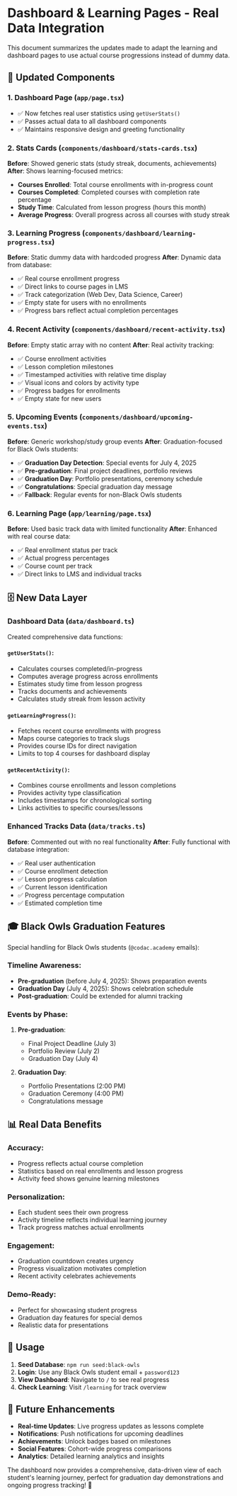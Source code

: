 # Dashboard & Learning Pages - Real Data Integration

This document summarizes the updates made to adapt the learning and dashboard pages to use actual course progressions instead of dummy data.

## 🔄 Updated Components

### 1. **Dashboard Page (`app/page.tsx`)**
- ✅ Now fetches real user statistics using `getUserStats()`
- ✅ Passes actual data to all dashboard components
- ✅ Maintains responsive design and greeting functionality

### 2. **Stats Cards (`components/dashboard/stats-cards.tsx`)**
**Before**: Showed generic stats (study streak, documents, achievements)
**After**: Shows learning-focused metrics:
- **Courses Enrolled**: Total course enrollments with in-progress count
- **Courses Completed**: Completed courses with completion rate percentage
- **Study Time**: Calculated from lesson progress (hours this month)
- **Average Progress**: Overall progress across all courses with study streak

### 3. **Learning Progress (`components/dashboard/learning-progress.tsx`)**
**Before**: Static dummy data with hardcoded progress
**After**: Dynamic data from database:
- ✅ Real course enrollment progress
- ✅ Direct links to course pages in LMS
- ✅ Track categorization (Web Dev, Data Science, Career)
- ✅ Empty state for users with no enrollments
- ✅ Progress bars reflect actual completion percentages

### 4. **Recent Activity (`components/dashboard/recent-activity.tsx`)**
**Before**: Empty static array with no content
**After**: Real activity tracking:
- ✅ Course enrollment activities
- ✅ Lesson completion milestones
- ✅ Timestamped activities with relative time display
- ✅ Visual icons and colors by activity type
- ✅ Progress badges for enrollments
- ✅ Empty state for new users

### 5. **Upcoming Events (`components/dashboard/upcoming-events.tsx`)**
**Before**: Generic workshop/study group events
**After**: Graduation-focused for Black Owls students:
- ✅ **Graduation Day Detection**: Special events for July 4, 2025
- ✅ **Pre-graduation**: Final project deadlines, portfolio reviews
- ✅ **Graduation Day**: Portfolio presentations, ceremony schedule
- ✅ **Congratulations**: Special graduation day message
- ✅ **Fallback**: Regular events for non-Black Owls students

### 6. **Learning Page (`app/learning/page.tsx`)**
**Before**: Used basic track data with limited functionality
**After**: Enhanced with real course data:
- ✅ Real enrollment status per track
- ✅ Actual progress percentages
- ✅ Course count per track
- ✅ Direct links to LMS and individual tracks

## 🗄️ New Data Layer

### **Dashboard Data (`data/dashboard.ts`)**
Created comprehensive data functions:

#### `getUserStats()`:
- Calculates courses completed/in-progress
- Computes average progress across enrollments
- Estimates study time from lesson progress
- Tracks documents and achievements
- Calculates study streak from lesson activity

#### `getLearningProgress()`:
- Fetches recent course enrollments with progress
- Maps course categories to track slugs
- Provides course IDs for direct navigation
- Limits to top 4 courses for dashboard display

#### `getRecentActivity()`:
- Combines course enrollments and lesson completions
- Provides activity type classification
- Includes timestamps for chronological sorting
- Links activities to specific courses/lessons

### **Enhanced Tracks Data (`data/tracks.ts`)**
**Before**: Commented out with no real functionality
**After**: Fully functional with database integration:
- ✅ Real user authentication
- ✅ Course enrollment detection
- ✅ Lesson progress calculation
- ✅ Current lesson identification
- ✅ Progress percentage computation
- ✅ Estimated completion time

## 🎓 Black Owls Graduation Features

Special handling for Black Owls students (`@codac.academy` emails):

### **Timeline Awareness**:
- **Pre-graduation** (before July 4, 2025): Shows preparation events
- **Graduation Day** (July 4, 2025): Shows celebration schedule
- **Post-graduation**: Could be extended for alumni tracking

### **Events by Phase**:
1. **Pre-graduation**:
   - Final Project Deadline (July 3)
   - Portfolio Review (July 2)
   - Graduation Day (July 4)

2. **Graduation Day**:
   - Portfolio Presentations (2:00 PM)
   - Graduation Ceremony (4:00 PM)
   - Congratulations message

## 📊 Real Data Benefits

### **Accuracy**:
- Progress reflects actual course completion
- Statistics based on real enrollments and lesson progress
- Activity feed shows genuine learning milestones

### **Personalization**:
- Each student sees their own progress
- Activity timeline reflects individual learning journey
- Track progress matches actual enrollments

### **Engagement**:
- Graduation countdown creates urgency
- Progress visualization motivates completion
- Recent activity celebrates achievements

### **Demo-Ready**:
- Perfect for showcasing student progress
- Graduation day features for special demos
- Realistic data for presentations

## 🚀 Usage

1. **Seed Database**: `npm run seed:black-owls`
2. **Login**: Use any Black Owls student email + `password123`
3. **View Dashboard**: Navigate to `/` to see real progress
4. **Check Learning**: Visit `/learning` for track overview

## 🔮 Future Enhancements

- **Real-time Updates**: Live progress updates as lessons complete
- **Notifications**: Push notifications for upcoming deadlines
- **Achievements**: Unlock badges based on milestones
- **Social Features**: Cohort-wide progress comparisons
- **Analytics**: Detailed learning analytics and insights

The dashboard now provides a comprehensive, data-driven view of each student's learning journey, perfect for graduation day demonstrations and ongoing progress tracking! 🎉 